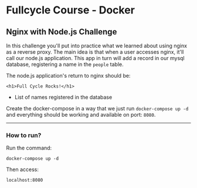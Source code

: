 # Fullcycle Course - Docker

## Nginx with Node.js Challenge

In this challenge you'll put into practice what we learned about using nginx as a reverse proxy. The main idea is that when a user accesses nginx, it'll call our node.js application. This app in turn will add a record in our mysql database, registering a name in the `people` table.

The node.js application's return to nginx should be:

`<h1>Full Cycle Rocks!</h1>`

- List of names registered in the database

Create the docker-compose in a way that we just run `docker-compose up -d` and everything should be working and available on port: `8080`.

---

### How to run?

Run the command:

`docker-compose up -d`

Then access:

`localhost:8080`
